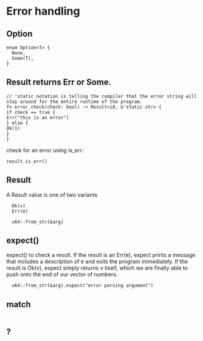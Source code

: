 # Error handling

## Option

```
enum Option<T> {
  None,
  Some(T),
}
```

## Result returns Err or Some.

```
// 'static notation is telling the compiler that the error string will stay around for the entire runtime of the program.
fn error_check(check: bool) -> Result<i8, &'static str> {
if check == true {
Err("this is an error")
} else {
Ok(1)
}
}
```

check for an error using is_err:

```
result.is_err()
```

## Result

A Result value is one of two variants

```
  Ok(v)
  Err(e)
```

```
  u64::from_str(&arg)
```

## expect()

expect() to check a result. If the result is an Err(e), expect prints a message that
includes a description of e and exits the program
immediately. If the result is Ok(v), expect simply
returns v itself, which we are finally able to push onto the
end of our vector of numbers.

```
  u64::from_str(&arg).expect("error parsing argument")
```

## match

```

```

## ?
